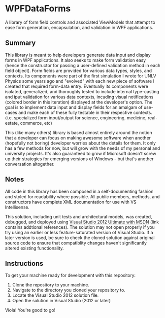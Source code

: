 WPFDataForms
=============

A library of form field controls and associated ViewModels that attempt to ease form generation, encapsulation, and validation in WPF applications.

Summary
-------

This library is meant to help developers generate data input and display forms in WPF applications. It also seeks to make form validation easy (hence the constructor for passing a user-defined validation method in each field object). Form fields are provided for various data types, styles, and contexts. Its components were part of the first simulation I wrote for UNLV Physics some years ago and "evolved" with each new piece of software I created that required form-data entry. Eventually its components were isolated, generalized, and thoroughly tested to include internal type-casting and iput validation for various data contexts, incuding visual notifications (colored border in this iteration) displayed at the developer's option. The goal is to implement data input and display fields for an amalgam of use-cases and make each of these fully testable in their respective contexts. (i.e. specialized form input/output for science, engineering, medicine, real-estate, commerce, etc) 

This (like many others) library is based almost entirely around the notion that a developer can focus on making awesome software when another (hopefully not boring) developer worries about the details for them. It only has a few methods for now, but will grow with the needs of my personal and university projects. It's also guaranteed to grow if Microsoft doesn't screw up their strategies for emerging versions of Windows - but that's another conversation altogether.

Notes
-----

All code in this library has been composed in a self-documenting fashion and styled for readability where possible. All public members, methods, and constructors have complete XML documentation for use with VS Intellisense.

This solution, including unit tests and architectural models, was created, debugged, and deployed using [Visual Studio 2012 Ultimate with MSDN](http://en.wikipedia.org/wiki/Microsoft_Visual_Studio#Visual_Studio_2012) (link contains addtional references). The solution may not open properly if you try using an earlier or less feature-saturated version of Visual Studio. If a later version is used, be sure to check the cloned solution against original source code to ensure that compatiblity changes haven't significantly altered existing functionality.

Instructions
------------

To get your machine ready for development with this repository:

1. Clone the repository to your machine.
2. Navigate to the directory you cloned your repository to.
3. Locate the Visual Studio 2012 solution file.
3. Open the solution in Visual Studio (2012 or later)

Viola! You're good to go!
